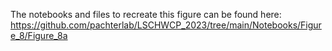 The notebooks and files to recreate this figure can be found here:  
https://github.com/pachterlab/LSCHWCP_2023/tree/main/Notebooks/Figure_8/Figure_8a